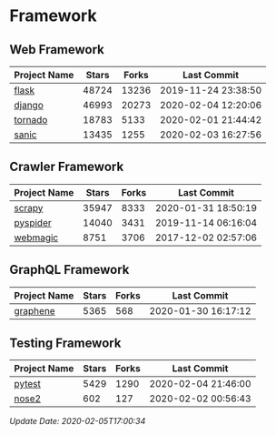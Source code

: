 # Framework

## Web Framework

| Project Name | Stars | Forks | Last Commit |
| ------------ | ----- | ----- | ----------- |
| [flask](https://github.com/pallets/flask) | 48724 | 13236 | 2019-11-24 23:38:50 |
| [django](https://github.com/django/django) | 46993 | 20273 | 2020-02-04 12:20:06 |
| [tornado](https://github.com/tornadoweb/tornado) | 18783 | 5133 | 2020-02-01 21:44:42 |
| [sanic](https://github.com/huge-success/sanic) | 13435 | 1255 | 2020-02-03 16:27:56 |

## Crawler Framework

| Project Name | Stars | Forks | Last Commit |
| ------------ | ----- | ----- | ----------- |
| [scrapy](https://github.com/scrapy/scrapy) | 35947 | 8333 | 2020-01-31 18:50:19 |
| [pyspider](https://github.com/binux/pyspider) | 14040 | 3431 | 2019-11-14 06:16:04 |
| [webmagic](https://github.com/code4craft/webmagic) | 8751 | 3706 | 2017-12-02 02:57:06 |

## GraphQL Framework

| Project Name | Stars | Forks | Last Commit |
| ------------ | ----- | ----- | ----------- |
| [graphene](https://github.com/graphql-python/graphene) | 5365 | 568 | 2020-01-30 16:17:12 |

## Testing Framework

| Project Name | Stars | Forks | Last Commit |
| ------------ | ----- | ----- | ----------- |
| [pytest](https://github.com/pytest-dev/pytest) | 5429 | 1290 | 2020-02-04 21:46:00 |
| [nose2](https://github.com/nose-devs/nose2) | 602 | 127 | 2020-02-02 00:56:43 |

*Update Date: 2020-02-05T17:00:34*